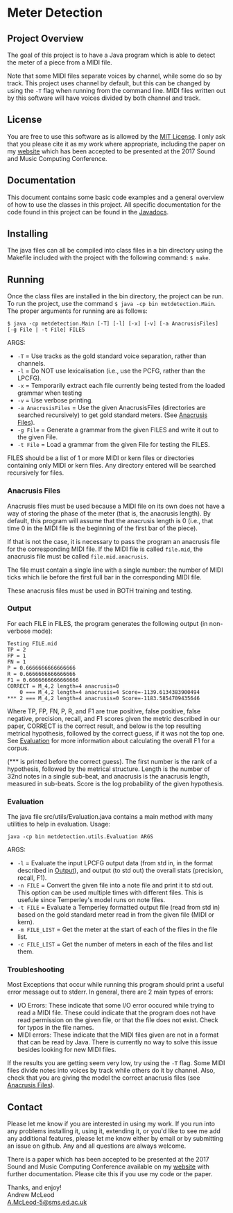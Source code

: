 # Meter Detection

## Project Overview
The goal of this project is to have a Java program which is able to detect the meter of
a piece from a MIDI file.

Note that some MIDI files separate voices by channel, while some
do so by track. This project uses channel by default, but this can be changed by using the
`-T` flag when running from the command line. MIDI files written out by this software will have
voices divided by both channel and track.

## License
You are free to use this software as is allowed by the [MIT License](https://github.com/apmcleod/met-detection/blob/master/License).
I only ask that you please cite it as my work where appropriate, including
the paper on my [website](http://homepages.inf.ed.ac.uk/s1331854/software.html#MeterDetection)
which has been accepted to be presented at the 2017 Sound and Music Computing Conference.

## Documentation
This document contains some basic code examples and a general overview of how to use
the classes in this project. All specific documentation for the code found in this
project can be found in the [Javadocs](https://apmcleod.github.io/met-detection/doc). 

## Installing
The java files can all be compiled into class files in a bin directory using the Makefile
included with the project with the following command: `$ make`.

## Running
Once the class files are installed in the bin directory, the project can be run. To run the
project, use the command `$ java -cp bin metdetection.Main`. The proper arguments for
running are as follows:

`$ java -cp metdetection.Main [-T] [-l] [-x] [-v] [-a AnacrusisFiles] [-g File | -t File] FILES`

ARGS:
 * `-T` = Use tracks as the gold standard voice separation, rather than channels.
 * `-l` = Do NOT use lexicalisation (i.e., use the PCFG, rather than the LPCFG).
 * `-x` = Temporarily extract each file currently being tested from the loaded grammar when testing
 * `-v` =  Use verbose printing.
 * `-a AnacrusisFiles` = Use the given AnacrusisFiles (directories are searched recursively)
                           to get gold standard meters. (See [Anacrusis Files](#anacrusis-files)).
 * `-g File` = Generate a grammar from the given FILES and write it out to the given File.
 * `-t File` = Load a grammar from the given File for testing the FILES.
 
FILES should be a list of 1 or more MIDI or kern files or directories containing only MIDI or kern
files. Any directory entered will be searched recursively for files.

### Anacrusis Files
Anacrusis files must be used because a MIDI file on its own does not have a way of storing the phase
of the meter (that is, the anacrusis length). By default, this program will assume that the anacrusis
length is 0 (i.e., that time 0 in the MIDI file is the beginning of the first bar of the piece).

If that is not the case, it is necessary to pass the program an anacrusis file for the corresponding MIDI
file. If the MIDI file is called `file.mid`, the anacrusis file must be called `file.mid.anacrusis`.

The file must contain a single line with a single number: the number of MIDI ticks which lie before the
first full bar in the corresponding MIDI file.

These anacrusis files must be used in BOTH training and testing.

### Output
For each FILE in FILES, the program generates the following output (in non-verbose mode):

```
Testing FILE.mid
TP = 2
FP = 1
FN = 1
P = 0.6666666666666666
R = 0.6666666666666666
F1 = 0.6666666666666666
CORRECT = M_4,2 length=4 anacrusis=0
    0 === M_4,2 length=4 anacrusis=4 Score=-1139.6134383900494
*** 2 === M_4,2 length=4 anacrusis=0 Score=-1183.5854709435646
```

Where TP, FP, FN, P, R, and F1 are true positive, false positive, false negative, precision, recall,
and F1 scores given the metric described in our paper, CORRECT is the correct result, and below is
the top resulting metrical hypothesis, followed by the correct guess, if it was not the top one.
See [Evaluation](#evaluation) for more information about calculating the overall F1 for a corpus.

(*** is printed before the correct guess). The first number is the rank of a hypothesis, followed
by the metrical structure. Length is the number of 32nd notes in a single sub-beat, and anacrusis
is the anacrusis length, measured in sub-beats. Score is the log probability of the given hypothesis. 

### Evaluation
The java file src/utils/Evaluation.java contains a main method with many utilities to help in evaluation.
Usage:

`java -cp bin metdetection.utils.Evaluation ARGS`

ARGS:
 * `-l` = Evaluate the input LPCFG output data (from std in, in the format described in [Output](#output)),
          and output (to std out) the overall stats (precision, recall, F1).
 * `-n FILE` = Convert the given file into a note file and print it to std out. This option can be used
                multiple times with different files. This is usefule since Temperley's model runs on note
                files.
 * `-t FILE` = Evaluate a Temperley formatted output file (read from std in) based on the gold standard
                meter read in from the given file (MIDI or kern).
 * `-m FILE_LIST` = Get the meter at the start of each of the files in the file list.
 * `-c FILE_LIST` = Get the number of meters in each of the files and list them.

### Troubleshooting
Most Exceptions that occur while running this program should print a useful error message out to
stderr. In general, there are 2 main types of errors:
 * I/O Errors: These indicate that some I/O error occured while trying to read a MIDI file. These
   could indicate that the program does not have read permission on the given file, or that the
   file does not exist. Check for typos in the file names.
 * MIDI errors: These indicate that the MIDI files given are not in a format that can be read
   by Java. There is currently no way to solve this issue besides looking for new MIDI files.

If the results you are getting seem very low, try using the `-T` flag. Some MIDI files
divide notes into voices by track while others do it by channel. Also, check that you are
giving the model the correct anacrusis files (see [Anacrusis Files](#anacrusis-files)).

## Contact
Please let me know if you are interested in using my work. If you run into any problems installing it,
using it, extending it, or you'd like to see me add any additional features, please let me know either by
email or by submitting an issue on github. Any and all questions are always welcome.

There is a paper which has been accepted to be presented at the 2017 Sound and Music Computing Conference available on
my [website](http://homepages.inf.ed.ac.uk/s1331854/software.html#MeterDetection) with further documentation.
Please cite this if you use my code or the paper.

Thanks, and enjoy!  
Andrew McLeod  
A.McLeod-5@sms.ed.ac.uk
